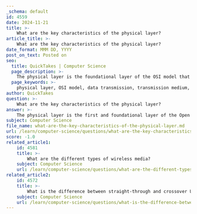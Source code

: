 ```yaml
---
_schema: default
id: 4559
date: 2024-11-21
title: >-
    What are the key characteristics of the physical layer?
article_title: >-
    What are the key characteristics of the physical layer?
date_format: MMM DD, YYYY
post_on_text: Posted on
seo:
  title: QuickTakes | Computer Science
  page_description: >-
    The physical layer is the foundational layer of the OSI model that defines the characteristics of physical interfaces, transmission mediums, and data transmission methods.
  page_keywords: >-
    physical layer, OSI model, data transmission, transmission medium, bandwidth, transmission modes, simplex, half-duplex, full-duplex, connection activation
author: QuickTakes
question: >-
    What are the key characteristics of the physical layer?
answer: >-
    The physical layer is the first and foundational layer of the Open Systems Interconnection (OSI) model, which is essential for understanding how data is transmitted across networks. Here are the key characteristics of the physical layer:\n\n1. **Physical Interface**: The physical layer establishes the physical interface between devices and the transmission medium. It defines the electrical, mechanical, and procedural characteristics necessary for data transmission.\n\n2. **Transmission Medium**: It specifies the type of transmission medium used, which can include twisted-pair cables, coaxial cables, fiber-optic cables, and wireless media. Each medium has distinct properties that affect data transmission capabilities.\n\n3. **Data Transmission**: The physical layer is responsible for the actual transmission of raw data bits over the network. It converts data into signals suitable for the transmission medium, which may involve defining voltage levels, current, modulation techniques, and bit synchronization.\n\n4. **Transmission Modes**: The physical layer supports various transmission modes:\n   - **Simplex**: One-way communication where one device transmits and the other receives.\n   - **Half-Duplex**: Two-way communication where devices can send and receive, but not simultaneously.\n   - **Full-Duplex**: Two-way communication where devices can send and receive data at the same time.\n\n5. **Bandwidth and Data Rate**: The physical layer defines the bandwidth of the transmission medium, which determines the maximum data rate that can be achieved. It plays a crucial role in maintaining the rate of data flow.\n\n6. **Complexity and Variability**: Due to the wide variety of hardware technologies and media types, the physical layer can be complex. Different media have different characteristics, such as attenuation, interference, and distance limitations, which can impact performance.\n\n7. **Connection Activation**: The physical layer is responsible for establishing and terminating connections between devices, ensuring that the physical link is active when data transmission occurs.\n\nIn summary, the physical layer is fundamental to networking, providing the necessary infrastructure for data transmission and defining the characteristics of the media and interfaces used in communication.
subject: Computer Science
file_name: what-are-the-key-characteristics-of-the-physical-layer.md
url: /learn/computer-science/questions/what-are-the-key-characteristics-of-the-physical-layer
score: -1.0
related_article1:
    id: 4581
    title: >-
        What are the different types of wireless media?
    subject: Computer Science
    url: /learn/computer-science/questions/what-are-the-different-types-of-wireless-media
related_article2:
    id: 4572
    title: >-
        What is the difference between straight-through and crossover UTP cables?
    subject: Computer Science
    url: /learn/computer-science/questions/what-is-the-difference-between-straightthrough-and-crossover-utp-cables
---
```


&nbsp;